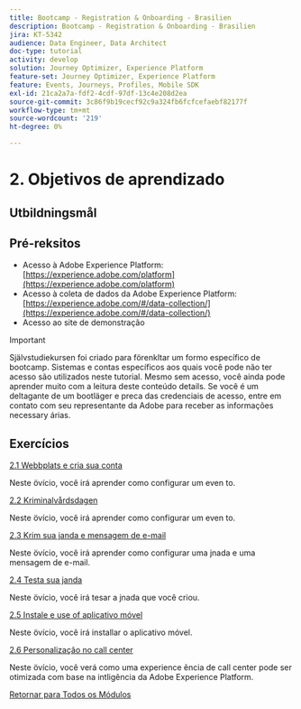 ```yaml
---
title: Bootcamp - Registration & Onboarding - Brasilien
description: Bootcamp - Registration & Onboarding - Brasilien
jira: KT-5342
audience: Data Engineer, Data Architect
doc-type: tutorial
activity: develop
solution: Journey Optimizer, Experience Platform
feature-set: Journey Optimizer, Experience Platform
feature: Events, Journeys, Profiles, Mobile SDK
exl-id: 21ca2a7a-fdf2-4cdf-97df-13c4e208d2ea
source-git-commit: 3c86f9b19cecf92c9a324fb6fcfcefaebf82177f
workflow-type: tm+mt
source-wordcount: '219'
ht-degree: 0%

---
```


# 2. Objetivos de aprendizado

## Utbildningsmål

## Pré-reksitos

- Acesso à Adobe Experience Platform: [https://experience.adobe.com/platform](https://experience.adobe.com/platform)
- Acesso à coleta de dados da Adobe Experience Platform: [https://experience.adobe.com/#/data-collection/](https://experience.adobe.com/#/data-collection/)
- Acesso ao site de demonstração

>[!IMPORTANT]
>
>Självstudiekursen foi criado para förenkltar um formo específico de bootcamp. Sistemas e contas específicos aos quais você pode não ter acesso são utilizados neste tutorial. Mesmo sem acesso, você ainda pode aprender muito com a leitura deste conteúdo details. Se você é um deltagante de um bootläger e preca das credenciais de acesso, entre em contato com seu representante da Adobe para receber as informações necessary árias.

## Exercícios

[2.1 Webbplats e cria sua conta](./ex1.md)

Neste övício, você irá aprender como configurar um even to.

[2.2 Kriminalvårdsdagen](./ex2.md)

Neste övício, você irá aprender como configurar um even to.

[2.3 Krim sua janda e mensagem de e-mail](./ex3.md)

Neste övício, você irá aprender como configurar uma jnada e uma mensagem de e-mail.

[2.4 Testa sua janda](./ex4.md)

Neste övício, você irá tesar a jnada que você criou.

[2.5 Instale e use of aplicativo móvel](./ex5.md)

Neste övício, você irá installar o aplicativo móvel.

[2.6 Personalização no call center](./ex6.md)

Neste övício, você verá como uma experience ência de call center pode ser otimizada com base na intligência da Adobe Experience Platform.

[Retornar para Todos os Módulos](../../overview.md)
